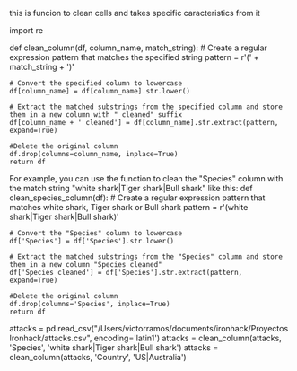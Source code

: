this is  funcion to clean cells and takes specific caracteristics from it 

import re

def clean_column(df, column_name, match_string):
    # Create a regular expression pattern that matches the specified string
    pattern = r'(' + match_string + ')'

    # Convert the specified column to lowercase
    df[column_name] = df[column_name].str.lower()

    # Extract the matched substrings from the specified column and store them in a new column with " cleaned" suffix
    df[column_name + ' cleaned'] = df[column_name].str.extract(pattern, expand=True)

    #Delete the original column
    df.drop(columns=column_name, inplace=True)
    return df

For example, you can use the function to clean the "Species" column with the match string "white shark|Tiger shark|Bull shark" like this:
def clean_species_column(df):
    # Create a regular expression pattern that matches white shark, Tiger shark or Bull shark
    pattern = r'(white shark|Tiger shark|Bull shark)'

    # Convert the "Species" column to lowercase
    df['Species'] = df['Species'].str.lower()

    # Extract the matched substrings from the "Species" column and store them in a new column "Species cleaned"
    df['Species cleaned'] = df['Species'].str.extract(pattern, expand=True)

    #Delete the original column
    df.drop(columns='Species', inplace=True)
    return df




attacks = pd.read_csv("/Users/victorramos/documents/ironhack/Proyectos Ironhack/attacks.csv", encoding='latin1')
attacks = clean_column(attacks, 'Species', 'white shark|Tiger shark|Bull shark')
attacks = clean_column(attacks, 'Country', 'US|Australia')

